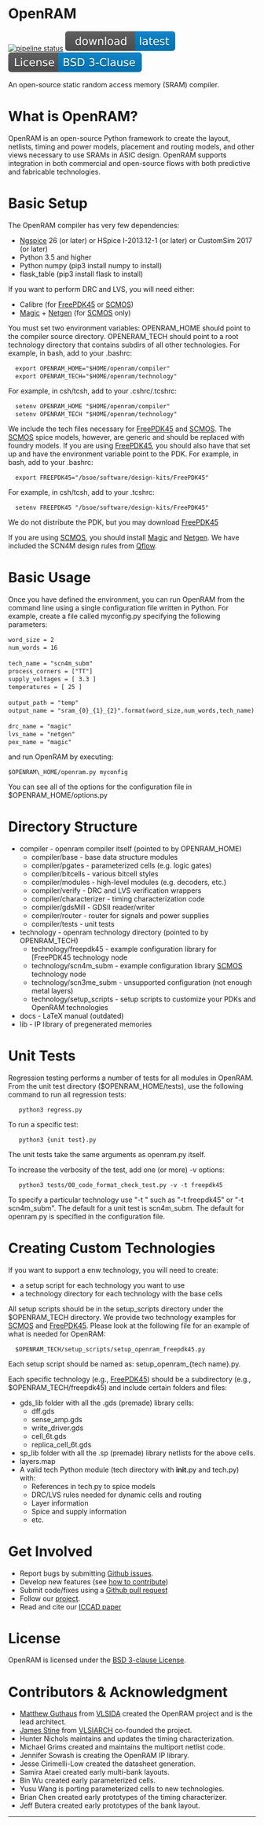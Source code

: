 # OpenRAM
[![pipeline status](https://scone.soe.ucsc.edu:8888/mrg/PrivateRAM/badges/dev/pipeline.svg?private_token=ynB6rSFLzvKUseoBPcwV)](https://github.com/VLSIDA/PrivateRAM/commits)
[![Download](images/download.svg)](https://github.com/VLSIDA/PrivateRAM/archive/dev.zip)
[![License: BSD 3-clause](./images/license_badge.svg)](./LICENSE)

An open-source static random access memory (SRAM) compiler.

# What is OpenRAM?

OpenRAM is an open-source Python framework to create the layout,
netlists, timing and power models, placement and routing models, and
other views necessary to use SRAMs in ASIC design. OpenRAM supports
integration in both commercial and open-source flows with both
predictive and fabricable technologies.

# Basic Setup

The OpenRAM compiler has very few dependencies:
+ [Ngspice] 26 (or later) or HSpice I-2013.12-1 (or later) or CustomSim 2017 (or later)
+ Python 3.5 and higher
+ Python numpy (pip3 install numpy to install)
+ flask_table (pip3 install flask to install)

If you want to perform DRC and LVS, you will need either:
+ Calibre (for [FreePDK45] or [SCMOS])
+ [Magic] + [Netgen] (for [SCMOS] only)

You must set two environment variables: OPENRAM\_HOME should point to
the compiler source directory. OPENERAM\_TECH should point to a root
technology directory that contains subdirs of all other technologies.
For example, in bash, add to your .bashrc:
```
  export OPENRAM_HOME="$HOME/openram/compiler"
  export OPENRAM_TECH="$HOME/openram/technology"
```
For example, in csh/tcsh, add to your .cshrc/.tcshrc:
```
  setenv OPENRAM_HOME "$HOME/openram/compiler"
  setenv OPENRAM_TECH "$HOME/openram/technology"
```

We include the tech files necessary for [FreePDK45] and [SCMOS]. The [SCMOS]
spice models, however, are generic and should be replaced with foundry 
models.
If you are using [FreePDK45], you should also have that set up and have the
environment variable point to the PDK. 
For example, in bash, add to your .bashrc:
```
  export FREEPDK45="/bsoe/software/design-kits/FreePDK45"
```
For example, in csh/tcsh, add to your .tcshrc:
```
  setenv FREEPDK45 "/bsoe/software/design-kits/FreePDK45"
```
We do not distribute the PDK, but you may download [FreePDK45]

If you are using [SCMOS], you should install [Magic] and [Netgen].
We have included the SCN4M design rules from [Qflow].

# Basic Usage

Once you have defined the environment, you can run OpenRAM from the command line 
using a single configuration file written in Python. For example,
create a file called myconfig.py specifying the following parameters:
```
word_size = 2
num_words = 16

tech_name = "scn4m_subm"
process_corners = ["TT"]
supply_voltages = [ 3.3 ]
temperatures = [ 25 ]

output_path = "temp"
output_name = "sram_{0}_{1}_{2}".format(word_size,num_words,tech_name)

drc_name = "magic"
lvs_name = "netgen"
pex_name = "magic"
```
and run OpenRAM by executing:
```
$OPENRAM\_HOME/openram.py myconfig
```
You can see all of the options for the configuration file in
$OPENRAM\_HOME/options.py

# Directory Structure

* compiler - openram compiler itself (pointed to by OPENRAM_HOME)
  * compiler/base - base data structure modules
  * compiler/pgates - parameterized cells (e.g. logic gates)
  * compiler/bitcells - various bitcell styles
  * compiler/modules - high-level modules (e.g. decoders, etc.)
  * compiler/verify - DRC and LVS verification wrappers
  * compiler/characterizer - timing characterization code
  * compiler/gdsMill - GDSII reader/writer
  * compiler/router - router for signals and power supplies
  * compiler/tests - unit tests
* technology - openram technology directory (pointed to by OPENRAM_TECH)
  * technology/freepdk45 - example configuration library for [FreePDK45 technology node
  * technology/scn4m_subm - example configuration library [SCMOS] technology node
  * technology/scn3me_subm - unsupported configuration (not enough metal layers)
  * technology/setup_scripts - setup scripts to customize your PDKs and OpenRAM technologies
* docs - LaTeX manual (outdated)
* lib - IP library of pregenerated memories


# Unit Tests

Regression testing  performs a number of tests for all modules in OpenRAM.
From the unit test directory ($OPENRAM\_HOME/tests), 
use the following command to run all regression tests:
```
   python3 regress.py
```
To run a specific test:
```
   python3 {unit test}.py 
```
The unit tests take the same arguments as openram.py itself. 

To increase the verbosity of the test, add one (or more) -v options:
```
   python3 tests/00_code_format_check_test.py -v -t freepdk45
```
To specify a particular technology use "-t <techname>" such as
"-t freepdk45" or "-t scn4m\_subm". The default for a unit test is scn4m_subm. 
The default for openram.py is specified in the configuration file.


# Creating Custom Technologies

If you want to support a enw technology, you will need to create:
+ a setup script for each technology you want to use
+ a technology directory for each technology with the base cells 

All setup scripts should be in the setup\_scripts directory under the
$OPENRAM\_TECH directory.  We provide two technology examples for [SCMOS] and [FreePDK45]. 
Please look at the following file for an example of what is needed for OpenRAM:
```
  $OPENRAM_TECH/setup_scripts/setup_openram_freepdk45.py
```
Each setup script should be named as: setup\_openram\_{tech name}.py.

Each specific technology (e.g., [FreePDK45]) should be a subdirectory
(e.g., $OPENRAM_TECH/freepdk45) and include certain folders and files:
* gds_lib folder with all the .gds (premade) library cells:
  * dff.gds
  * sense_amp.gds
  * write_driver.gds
  * cell_6t.gds
  * replica\_cell\_6t.gds 
* sp_lib folder with all the .sp (premade) library netlists for the above cells.
* layers.map 
* A valid tech Python module (tech directory with __init__.py and tech.py) with:
  * References in tech.py to spice models
  * DRC/LVS rules needed for dynamic cells and routing
  * Layer information
  * Spice and supply information
  * etc.

# Get Involved

+ Report bugs by submitting [Github issues].
+ Develop new features (see [how to contribute](./CONTRIBUTING.md))
+ Submit code/fixes using a [Github pull request] 
+ Follow our [project][Github projects].
+ Read and cite our [ICCAD paper][OpenRAMpaper]

# License 

OpenRAM is licensed under the [BSD 3-clause License](./LICENSE).

# Contributors & Acknowledgment

- [Matthew Guthaus] from [VLSIDA] created the OpenRAM project and is the lead architect.
- [James Stine] from [VLSIARCH] co-founded the project.
- Hunter Nichols maintains and updates the timing characterization.
- Michael Grims created and maintains the multiport netlist code.
- Jennifer Sowash is creating the OpenRAM IP library.
- Jesse Cirimelli-Low created the datasheet generation.
- Samira Ataei created early multi-bank layouts.
- Bin Wu created early parameterized cells.
- Yusu Wang is porting parameterized cells to new technologies.
- Brian Chen created early prototypes of the timing characterizer.
- Jeff Butera created early prototypes of the bank layout.

* * *

[Matthew Guthaus]:       https://users.soe.ucsc.edu/~mrg
[James Stine]:           https://ece.okstate.edu/content/stine-james-e-jr-phd
[VLSIDA]:                https://vlsida.soe.ucsc.edu
[VLSIARCH]:              https://vlsiarch.ecen.okstate.edu/
[OpenRAMpaper]:          https://ieeexplore.ieee.org/document/7827670/

[Github issues]:         https://github.com/PrivateRAM/PrivateRAM/issues
[Github pull request]:  https://github.com/PrivateRAM/PrivateRAM/pulls
[Github projects]:       https://github.com/PrivateRAM/PrivateRAM/projects
[email me]:              mailto:mrg+openram@ucsc.edu

[Magic]:                 http://opencircuitdesign.com/magic/
[Netgen]:                http://opencircuitdesign.com/netgen/
[Qflow]:                 http://opencircuitdesign.com/qflow/history.html
[Ngspice]:               http://ngspice.sourceforge.net/

[OSUPDK]:                https://vlsiarch.ecen.okstate.edu/flow/
[FreePDK45]:             https://www.eda.ncsu.edu/wiki/FreePDK45:Contents
[SCMOS]:                 https://www.mosis.com/files/scmos/scmos.pdf

